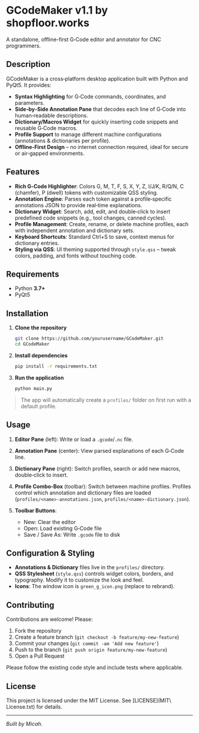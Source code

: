 # GCodeMaker v1.1 by shopfloor.works

A standalone, offline-first G‑Code editor and annotator for CNC programmers.

## Description

GCodeMaker is a cross‑platform desktop application built with Python and PyQt5. It provides:

* **Syntax Highlighting** for G‑Code commands, coordinates, and parameters.
* **Side‑by‑Side Annotation Pane** that decodes each line of G‑Code into human‑readable descriptions.
* **Dictionary/Macros Widget** for quickly inserting code snippets and reusable G‑Code macros.
* **Profile Support** to manage different machine configurations (annotations & dictionaries per profile).
* **Offline‑First Design** – no internet connection required, ideal for secure or air‑gapped environments.

## Features

* **Rich G‑Code Highlighter**: Colors G, M, T, F, S, X, Y, Z, I/J/K, R/Q/N, C (chamfer), P (dwell) tokens with customizable QSS styling.
* **Annotation Engine**: Parses each token against a profile‑specific annotations JSON to provide real‑time explanations.
* **Dictionary Widget**: Search, add, edit, and double‑click to insert predefined code snippets (e.g., tool changes, canned cycles).
* **Profile Management**: Create, rename, or delete machine profiles, each with independent annotation and dictionary sets.
* **Keyboard Shortcuts**: Standard Ctrl+S to save, context menus for dictionary entries.
* **Styling via QSS**: UI theming supported through `style.qss` – tweak colors, padding, and fonts without touching code.

## Requirements

* Python **3.7+**
* PyQt5

## Installation

1. **Clone the repository**

   ```bash
   git clone https://github.com/yourusername/GCodeMaker.git
   cd GCodeMaker
   ```
2. **Install dependencies**

   ```bash
   pip install -r requirements.txt
   ```
3. **Run the application**

   ```bash
   python main.py
   ```

> The app will automatically create a `profiles/` folder on first run with a default profile.

## Usage

1. **Editor Pane** (left): Write or load a `.gcode`/`.nc` file.
2. **Annotation Pane** (center): View parsed explanations of each G‑Code line.
3. **Dictionary Pane** (right): Switch profiles, search or add new macros, double‑click to insert.
4. **Profile Combo‑Box** (toolbar): Switch between machine profiles. Profiles control which annotation and dictionary files are loaded (`profiles/<name>-annotations.json`, `profiles/<name>-dictionary.json`).
5. **Toolbar Buttons**:

   * New: Clear the editor
   * Open: Load existing G‑Code file
   * Save / Save As: Write `.gcode` file to disk

## Configuration & Styling

* **Annotations & Dictionary** files live in the `profiles/` directory.
* **QSS Stylesheet** (`style.qss`) controls widget colors, borders, and typography. Modify it to customize the look and feel.
* **Icons**: The window icon is `green_g_icon.png` (replace to rebrand).


## Contributing

Contributions are welcome! Please:

1. Fork the repository
2. Create a feature branch (`git checkout -b feature/my-new-feature`)
3. Commit your changes (`git commit -am 'Add new feature'`)
4. Push to the branch (`git push origin feature/my-new-feature`)
5. Open a Pull Request

Please follow the existing code style and include tests where applicable.

## License

This project is licensed under the MIT License. See \[LICENSE]\(MIT\ License.txt) for details.

---

*Built by Micah.*
